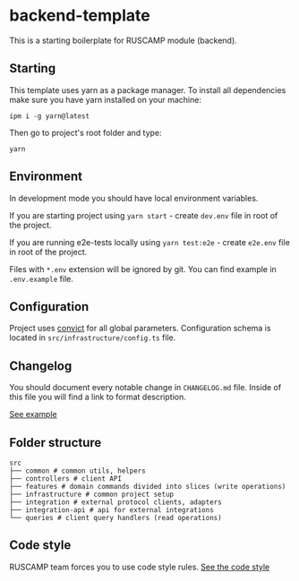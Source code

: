# backend-template

This is a starting boilerplate for RUSCAMP module (backend).

## Starting

This template uses yarn as a package manager. To install all dependencies make sure you have yarn installed on your machine:
```
ipm i -g yarn@latest
```

Then go to project's root folder and type:
```
yarn
```

## Environment

In development mode you should have local environment variables. 

If you are starting project using `yarn start` - create `dev.env` file in root of the project.

If you are running e2e-tests locally using `yarn test:e2e` - create `e2e.env` file in root of the project.

Files with `*.env` extension will be ignored by git. You can find example in `.env.example` file.

## Configuration

Project uses [convict](https://www.npmjs.com/package/convict) for all global parameters. Configuration schema is located in `src/infrastructure/config.ts` file.

## Changelog

You should document every notable change in `CHANGELOG.md` file. Inside of this file you will find a link to format description.

[See example](CHANGELOG.md)

## Folder structure

```shell
src
├── common # common utils, helpers
├── controllers # client API
├── features # domain commands divided into slices (write operations)
├── infrastructure # common project setup
├── integration # external protocol clients, adapters 
├── integration-api # api for external integrations
└── queries # client query handlers (read operations)
```

## Code style

RUSCAMP team forces you to use code style rules.
[See the code style](CODESTYLE.md)